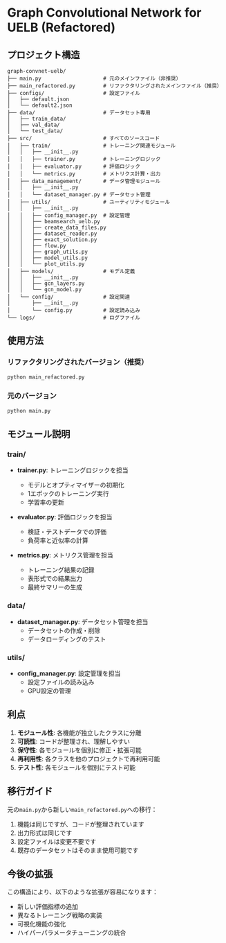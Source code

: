 # Graph Convolutional Network for UELB (Refactored)

## プロジェクト構造

```
graph-convnet-uelb/
├── main.py                    # 元のメインファイル（非推奨）
├── main_refactored.py         # リファクタリングされたメインファイル（推奨）
├── configs/                   # 設定ファイル
│   ├── default.json
│   └── default2.json
├── data/                      # データセット専用
│   ├── train_data/
│   ├── val_data/
│   └── test_data/
├── src/                       # すべてのソースコード
│   ├── train/                 # トレーニング関連モジュール
│   │   ├── __init__.py
│   │   ├── trainer.py         # トレーニングロジック
│   │   ├── evaluator.py       # 評価ロジック
│   │   └── metrics.py         # メトリクス計算・出力
│   ├── data_management/       # データ管理モジュール
│   │   ├── __init__.py
│   │   └── dataset_manager.py # データセット管理
│   ├── utils/                 # ユーティリティモジュール
│   │   ├── __init__.py
│   │   ├── config_manager.py  # 設定管理
│   │   ├── beamsearch_uelb.py
│   │   ├── create_data_files.py
│   │   ├── dataset_reader.py
│   │   ├── exact_solution.py
│   │   ├── flow.py
│   │   ├── graph_utils.py
│   │   ├── model_utils.py
│   │   └── plot_utils.py
│   ├── models/                # モデル定義
│   │   ├── __init__.py
│   │   ├── gcn_layers.py
│   │   └── gcn_model.py
│   └── config/                # 設定関連
│       ├── __init__.py
│       └── config.py          # 設定読み込み
└── logs/                      # ログファイル
```

## 使用方法

### リファクタリングされたバージョン（推奨）

```bash
python main_refactored.py
```

### 元のバージョン

```bash
python main.py
```

## モジュール説明

### train/
- **trainer.py**: トレーニングロジックを担当
  - モデルとオプティマイザーの初期化
  - 1エポックのトレーニング実行
  - 学習率の更新

- **evaluator.py**: 評価ロジックを担当
  - 検証・テストデータでの評価
  - 負荷率と近似率の計算

- **metrics.py**: メトリクス管理を担当
  - トレーニング結果の記録
  - 表形式での結果出力
  - 最終サマリーの生成

### data/
- **dataset_manager.py**: データセット管理を担当
  - データセットの作成・削除
  - データローディングのテスト

### utils/
- **config_manager.py**: 設定管理を担当
  - 設定ファイルの読み込み
  - GPU設定の管理

## 利点

1. **モジュール性**: 各機能が独立したクラスに分離
2. **可読性**: コードが整理され、理解しやすい
3. **保守性**: 各モジュールを個別に修正・拡張可能
4. **再利用性**: 各クラスを他のプロジェクトで再利用可能
5. **テスト性**: 各モジュールを個別にテスト可能

## 移行ガイド

元の`main.py`から新しい`main_refactored.py`への移行：

1. 機能は同じですが、コードが整理されています
2. 出力形式は同じです
3. 設定ファイルは変更不要です
4. 既存のデータセットはそのまま使用可能です

## 今後の拡張

この構造により、以下のような拡張が容易になります：

- 新しい評価指標の追加
- 異なるトレーニング戦略の実装
- 可視化機能の強化
- ハイパーパラメータチューニングの統合 
